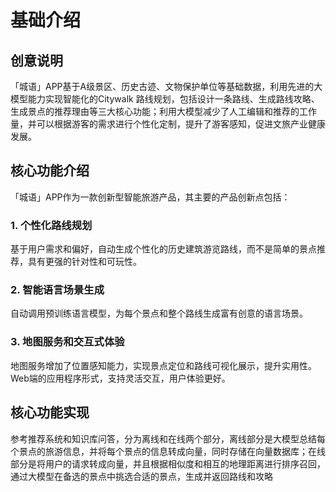 # 基础介绍

## 创意说明

「城语」APP基于A级景区、历史古迹、文物保护单位等基础数据，利用先进的大模型能力实现智能化的Citywalk 路线规划，包括设计一条路线、生成路线攻略、生成景点的推荐理由等三大核心功能；利用大模型减少了人工编辑和推荐的工作量，并可以根据游客的需求进行个性化定制，提升了游客感知，促进文旅产业健康发展。


## 核心功能介绍

「城语」APP作为一款创新型智能旅游产品，其主要的产品创新点包括：
### 1. 个性化路线规划
基于用户需求和偏好，自动生成个性化的历史建筑游览路线，而不是简单的景点推荐，具有更强的针对性和可玩性。

### 2. 智能语言场景生成 
自动调用预训练语言模型，为每个景点和整个路线生成富有创意的语言场景。

### 3. 地图服务和交互式体验
地图服务增加了位置感知能力，实现景点定位和路线可视化展示，提升实用性。Web端的应用程序形式，支持灵活交互，用户体验更好。

## 核心功能实现

参考推荐系统和知识库问答，分为离线和在线两个部分，离线部分是大模型总结每个景点的旅游信息，并将每个景点的信息转成向量，同时存储在向量数据库；在线部分是将用户的请求转成向量，并且根据相似度和相互的地理距离进行排序召回，通过大模型在备选的景点中挑选合适的景点，生成并返回路线和攻略

